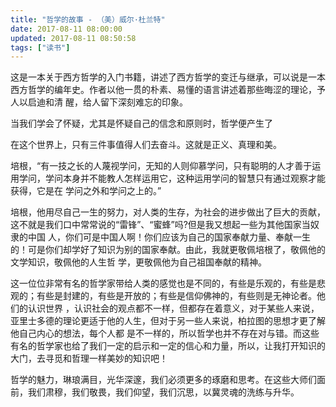 ```yaml
---
title: "哲学的故事 - （美）威尔·杜兰特"
date: 2017-08-11 08:00:00
updated: 2017-08-11 08:50:58
tags: ["读书"]
---
```

这是一本关于西方哲学的入门书籍，讲述了西方哲学的变迁与继承，可以说是一本西方哲学的编年史。作者以他一贯的朴素、易懂的语言讲述着那些晦涩的理论，予人以启迪和清
醒，给人留下深刻难忘的印象。

  

当我们学会了怀疑，尤其是怀疑自己的信念和原则时，哲学便产生了

  

在这个世界上，只有三件事值得人们去奋斗。这就是正义、真理和美。

  

培根，“有一技之长的人蔑视学问，无知的人则仰慕学问，只有聪明的人才善于运用学问，学问本身并不能教人怎样运用它，这种运用学问的智慧只有通过观察才能获得，它是在
学问之外和学问之上的。”

  

培根，他用尽自己一生的努力，对人类的生存，为社会的进步做出了巨大的贡献，这不就是我们口中常常说的“雷锋”、“蜜蜂”吗?但是我又想起一些为其他国家当奴隶的中国
人，你们可是中国人啊！你们应该为自己的国家奉献力量、奉献一生的！可是你们却学好了知识为别的国家奉献。由此，我就更敬佩培根了，敬佩他的文学知识，敬佩他的人生哲
学，更敬佩他为自己祖国奉献的精神。

  

  

这一位位非常有名的哲学家带给人类的感觉也是不同的，有些是乐观的，有些是悲观的；有些是封建的，有些是开放的；有些是信仰佛神的，有些则是无神论者。他们的认识世界
，认识社会的观点都不一样，但都存在着意义，对于某些人来说，亚里士多德的理论更适于他的人生，但对于另一些人来说，柏拉图的思想才更了解他自己内心的想法，每个人都
是不一样的，所以哲学也并不存在对与错。而这些有名的哲学家也给了我们一定的启示和一定的信心和力量，所以，让我打开知识的大门，去寻觅和哲理一样美妙的知识吧！



  

哲学的魅力，琳琅满目，光华深邃，我们必须更多的琢磨和思考。在这些大师们面前，我们肃穆，我们敬畏，我们仰望，我们沉思，以冀灵魂的洗练与升华。

  

